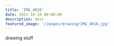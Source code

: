 ```yaml
---
title: 'IMG_4016'
date: 2021-10-18 00:00:00
description: desc
featured_image: '/images/drawing/IMG_4016.jpg'
---
```


drawing stuff